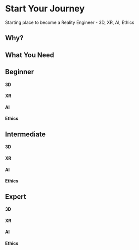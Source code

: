 # Start Your Journey
Starting place to become a Reality Engineer - 3D, XR, AI, Ethics

## Why?

## What You Need

## Beginner

#### 3D
#### XR
#### AI
#### Ethics

## Intermediate

#### 3D
#### XR
#### AI
#### Ethics

## Expert

#### 3D
#### XR
#### AI
#### Ethics
